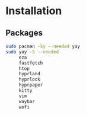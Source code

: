 # Installation

## Packages

```bash
sudo pacman -Sy --needed yay 
sudo yay -S --needed
     eza 
     fastfetch 
     htop
     hyprland
     hyprlock 
     hyprpaper 
     kitty 
     vim 
     waybar
     wofi
```
